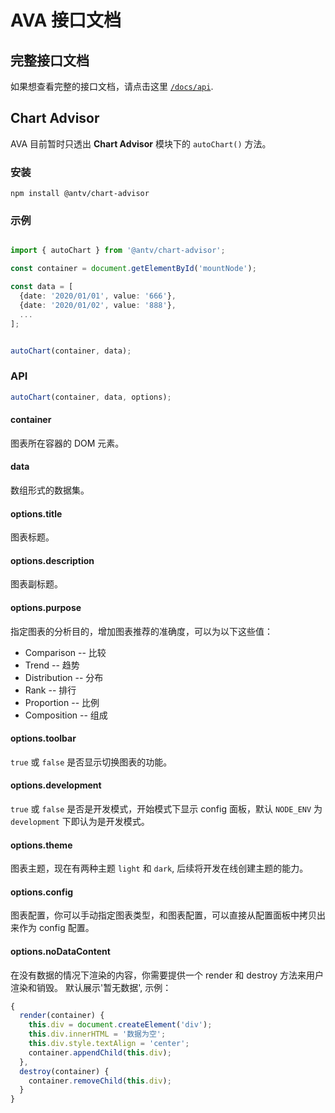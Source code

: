 # AVA 接口文档

## 完整接口文档

如果想查看完整的接口文档，请点击这里 [`/docs/api`](./../docs/api/index.md).

## Chart Advisor

AVA 目前暂时只透出 **Chart Advisor** 模块下的 `autoChart()` 方法。

### 安装

```shell
npm install @antv/chart-advisor
```

### 示例

```typescript

import { autoChart } from '@antv/chart-advisor';

const container = document.getElementById('mountNode');

const data = [
  {date: '2020/01/01', value: '666'},
  {date: '2020/01/02', value: '888'},
  ...
];


autoChart(container, data);
```

### API

```typescript
autoChart(container, data, options);
```

#### container

图表所在容器的 DOM 元素。

#### data

数组形式的数据集。

#### options.title

图表标题。

#### options.description

图表副标题。

#### options.purpose

指定图表的分析目的，增加图表推荐的准确度，可以为以下这些值：

- Comparison -- 比较
- Trend -- 趋势
- Distribution -- 分布
- Rank -- 排行
- Proportion -- 比例
- Composition -- 组成

#### options.toolbar

`true` 或 `false` 是否显示切换图表的功能。

#### options.development

`true` 或 `false` 是否是开发模式，开始模式下显示 config 面板，默认 `NODE_ENV` 为 `development` 下即认为是开发模式。

#### options.theme

图表主题，现在有两种主题 `light` 和 `dark`, 后续将开发在线创建主题的能力。

#### options.config

图表配置，你可以手动指定图表类型，和图表配置，可以直接从配置面板中拷贝出来作为 config 配置。

#### options.noDataContent

在没有数据的情况下渲染的内容，你需要提供一个 render 和 destroy 方法来用户渲染和销毁。 默认展示'暂无数据', 示例：

```typescript
{
  render(container) {
    this.div = document.createElement('div');
    this.div.innerHTML = '数据为空';
    this.div.style.textAlign = 'center';
    container.appendChild(this.div);
  },
  destroy(container) {
    container.removeChild(this.div);
  }
}
```
